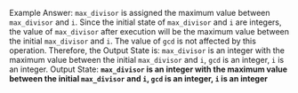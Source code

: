 Example Answer:
`max_divisor` is assigned the maximum value between `max_divisor` and `i`. Since the initial state of `max_divisor` and `i` are integers, the value of `max_divisor` after execution will be the maximum value between the initial `max_divisor` and `i`. The value of `gcd` is not affected by this operation. Therefore, the Output State is: `max_divisor` is an integer with the maximum value between the initial `max_divisor` and `i`, `gcd` is an integer, `i` is an integer.
Output State: **`max_divisor` is an integer with the maximum value between the initial `max_divisor` and `i`, `gcd` is an integer, `i` is an integer**